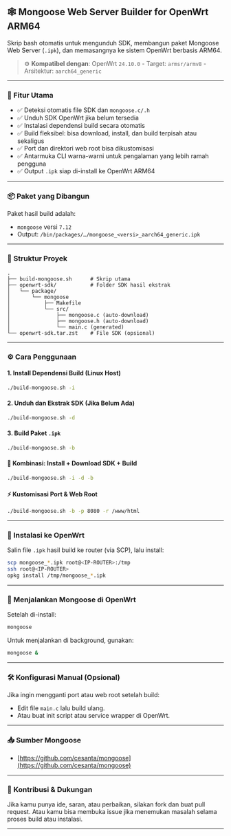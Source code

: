 ## 🕸️ Mongoose Web Server Builder for OpenWrt ARM64

Skrip bash otomatis untuk mengunduh SDK, membangun paket Mongoose Web Server (`.ipk`), dan memasangnya ke sistem OpenWrt berbasis ARM64.

> ⚙️ **Kompatibel dengan**: OpenWrt `24.10.0` - Target: `armsr/armv8` - Arsitektur: `aarch64_generic`

---

### 📌 Fitur Utama

* ✅ Deteksi otomatis file SDK dan `mongoose.c/.h`
* ✅ Unduh SDK OpenWrt jika belum tersedia
* ✅ Instalasi dependensi build secara otomatis
* ✅ Build fleksibel: bisa download, install, dan build terpisah atau sekaligus
* ✅ Port dan direktori web root bisa dikustomisasi
* ✅ Antarmuka CLI warna-warni untuk pengalaman yang lebih ramah pengguna
* ✅ Output `.ipk` siap di-install ke OpenWrt ARM64

---

### 📦 Paket yang Dibangun

Paket hasil build adalah:

* `mongoose` versi `7.12`
* Output: `/bin/packages/…/mongoose_<versi>_aarch64_generic.ipk`

---

### 📁 Struktur Proyek

```
.
├── build-mongoose.sh      # Skrip utama
├── openwrt-sdk/           # Folder SDK hasil ekstrak
│   └── package/
│       └── mongoose
│           ├── Makefile
│           └── src/
│               ├── mongoose.c (auto-download)
│               ├── mongoose.h (auto-download)
│               └── main.c (generated)
└── openwrt-sdk.tar.zst    # File SDK (opsional)
```

---

### ⚙️ Cara Penggunaan

#### 1. **Install Dependensi Build (Linux Host)**

```bash
./build-mongoose.sh -i
```

#### 2. **Unduh dan Ekstrak SDK (Jika Belum Ada)**

```bash
./build-mongoose.sh -d
```

#### 3. **Build Paket `.ipk`**

```bash
./build-mongoose.sh -b
```

#### 🔁 Kombinasi: Install + Download SDK + Build

```bash
./build-mongoose.sh -i -d -b
```

#### ⚡ Kustomisasi Port & Web Root

```bash
./build-mongoose.sh -b -p 8080 -r /www/html
```

---

### 🔧 Instalasi ke OpenWrt

Salin file `.ipk` hasil build ke router (via SCP), lalu install:

```bash
scp mongoose_*.ipk root@<IP-ROUTER>:/tmp
ssh root@<IP-ROUTER>
opkg install /tmp/mongoose_*.ipk
```

---

### 🚀 Menjalankan Mongoose di OpenWrt

Setelah di-install:

```bash
mongoose
```

Untuk menjalankan di background, gunakan:

```bash
mongoose &
```

---

### 🛠️ Konfigurasi Manual (Opsional)

Jika ingin mengganti port atau web root setelah build:

* Edit file `main.c` lalu build ulang.
* Atau buat init script atau service wrapper di OpenWrt.

---

### 📥 Sumber Mongoose

* [https://github.com/cesanta/mongoose](https://github.com/cesanta/mongoose)

---

### 💬 Kontribusi & Dukungan

Jika kamu punya ide, saran, atau perbaikan, silakan fork dan buat pull request.
Atau kamu bisa membuka issue jika menemukan masalah selama proses build atau instalasi.

---
